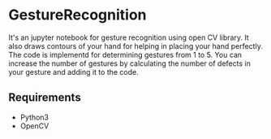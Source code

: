 # GestureRecognition
It's an jupyter notebook for gesture recognition using open CV library. It also draws contours of your hand for helping in placing your hand perfectly. The code is implementd for determining gestures from 1 to 5. You can increase the number of gestures by calculating the number of defects in your gesture and adding it to the code.

## Requirements
* Python3
* OpenCV


